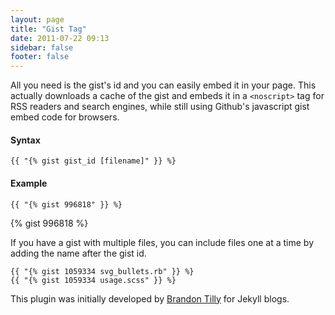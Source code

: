 ```yaml
---
layout: page
title: "Gist Tag"
date: 2011-07-22 09:13
sidebar: false
footer: false
---
```


All you need is the gist's id and you can easily embed it in your page. This actually downloads a cache of the gist and embeds it in a `<noscript>` tag for RSS
readers and search engines, while still using Github's javascript gist embed code for browsers.

#### Syntax

    {{ "{% gist gist_id [filename]" }} %}

#### Example

    {{ "{% gist 996818" }} %}

{% gist 996818 %}

If you have a gist with multiple files, you can include files one at a time by adding the name after the gist id.

    {{ "{% gist 1059334 svg_bullets.rb" }} %}
    {{ "{% gist 1059334 usage.scss" }} %}

This plugin was initially developed by [Brandon Tilly](http://brandontilley.com/2011/01/31/gist-tag-for-jekyll.html) for Jekyll blogs.
